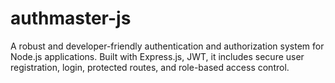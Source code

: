 # authmaster-js
A robust and developer-friendly authentication and authorization system for Node.js applications. Built with Express.js, JWT, it includes secure user registration, login, protected routes, and role-based access control. 
